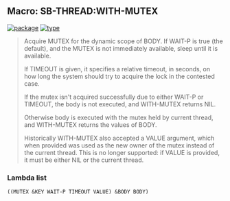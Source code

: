 ## Macro: SB-THREAD:WITH-MUTEX
[![package](https://img.shields.io/badge/Package-SB--THREAD-5f9ea0.svg?style=social&colorA=999999)](../) [![type](https://img.shields.io/badge/Type-Macro-5f9ea0.svg?style=social&colorA=999999)](../#macro) 

> Acquire MUTEX for the dynamic scope of BODY. If WAIT-P is true (the default),
> and the MUTEX is not immediately available, sleep until it is available.
> 
> If TIMEOUT is given, it specifies a relative timeout, in seconds, on how long
> the system should try to acquire the lock in the contested case.
> 
> If the mutex isn't acquired successfully due to either WAIT-P or TIMEOUT, the
> body is not executed, and WITH-MUTEX returns NIL.
> 
> Otherwise body is executed with the mutex held by current thread, and
> WITH-MUTEX returns the values of BODY.
> 
> Historically WITH-MUTEX also accepted a VALUE argument, which when provided
> was used as the new owner of the mutex instead of the current thread. This is
> no longer supported: if VALUE is provided, it must be either NIL or the
> current thread.

### Lambda list
```
((MUTEX &KEY WAIT-P TIMEOUT VALUE) &BODY BODY)
```
